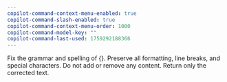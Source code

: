 ```yaml
---
copilot-command-context-menu-enabled: true
copilot-command-slash-enabled: true
copilot-command-context-menu-order: 1000
copilot-command-model-key: ""
copilot-command-last-used: 1759292188366
---
```

Fix the grammar and spelling of {}. Preserve all formatting, line breaks, and special characters. Do not add or remove any content. Return only the corrected text.